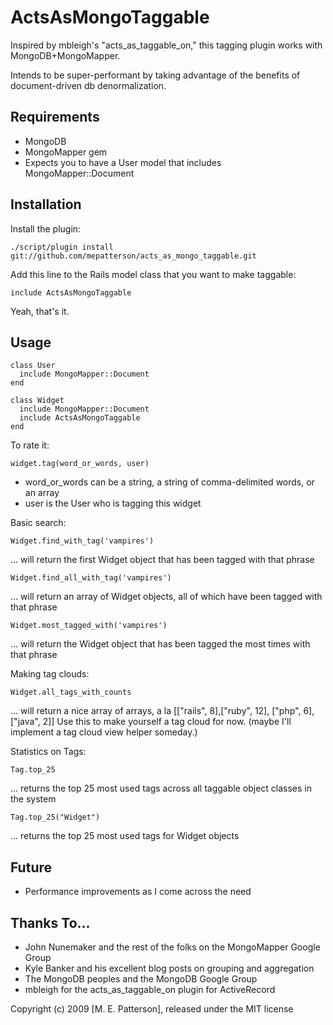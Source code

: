 ActsAsMongoTaggable
===================

Inspired by mbleigh's "acts_as_taggable_on," this tagging plugin works with MongoDB+MongoMapper.

Intends to be super-performant by taking advantage of the benefits of document-driven db denormalization.

Requirements
------------

- MongoDB
- MongoMapper gem
- Expects you to have a User model that includes MongoMapper::Document

Installation
------------

Install the plugin:
        
    ./script/plugin install git://github.com/mepatterson/acts_as_mongo_taggable.git

Add this line to the Rails model class that you want to make taggable:

    include ActsAsMongoTaggable

Yeah, that's it.

Usage
-----

    class User
      include MongoMapper::Document
    end

    class Widget
      include MongoMapper::Document
      include ActsAsMongoTaggable
    end

To rate it:

    widget.tag(word_or_words, user)

- word_or_words can be a string, a string of comma-delimited words, or an array
- user is the User who is tagging this widget

Basic search:

    Widget.find_with_tag('vampires')

... will return the first Widget object that has been tagged with that phrase

    Widget.find_all_with_tag('vampires')

... will return an array of Widget objects, all of which have been tagged with that phrase

    Widget.most_tagged_with('vampires')
    
... will return the Widget object that has been tagged the most times with that phrase

Making tag clouds:

    Widget.all_tags_with_counts
    
... will return a nice array of arrays, a la [["rails", 8],["ruby", 12], ["php", 6], ["java", 2]]
Use this to make yourself a tag cloud for now. (maybe I'll implement a tag cloud view helper someday.)

Statistics on Tags:

    Tag.top_25

... returns the top 25 most used tags across all taggable object classes in the system

    Tag.top_25("Widget")

... returns the top 25 most used tags for Widget objects


Future
------
- Performance improvements as I come across the need


Thanks To...
------------
- John Nunemaker and the rest of the folks on the MongoMapper Google Group
- Kyle Banker and his excellent blog posts on grouping and aggregation
- The MongoDB peoples and the MongoDB Google Group
- mbleigh for the acts_as_taggable_on plugin for ActiveRecord

Copyright (c) 2009 [M. E. Patterson], released under the MIT license